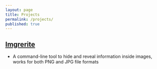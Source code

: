 ```yaml
---
layout: page
title: Projects
permalink: /projects/
published: true
---
```


## [Imgrerite](https://pypi.org/project/imgrerite/)

- A command-line tool to hide and reveal information inside images, works for both PNG and JPG file formats
